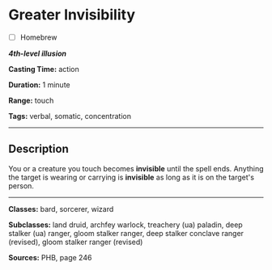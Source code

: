 # Greater Invisibility

- [ ] Homebrew

***4th-level illusion***

**Casting Time:** action

**Duration:** 1 minute

**Range:** touch

**Tags:** verbal, somatic, concentration

---

## Description
You or a creature you touch becomes **invisible** until the spell ends.
Anything the target is wearing or carrying is **invisible** as long as it is on the target's person.

---

**Classes:** bard, sorcerer, wizard

**Subclasses:** land druid, archfey warlock, treachery (ua) paladin, deep stalker (ua) ranger, gloom stalker ranger, deep stalker conclave ranger (revised), gloom stalker ranger (revised)

**Sources:** PHB, page 246

